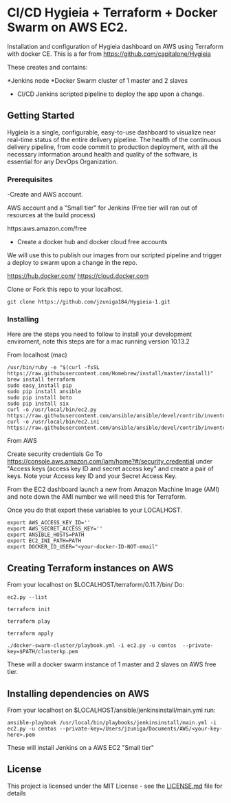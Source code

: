 # CI/CD Hygieia + Terraform + Docker Swarm on AWS EC2.

Installation and configuration of Hygieia dashboard on AWS using Terraform with docker CE. This is a for from https://github.com/capitalone/Hygieia

These creates and contains: 

*Jenkins node 
*Docker Swarm cluster of 1 master and 2 slaves
* CI/CD Jenkins scripted pipeline to deploy the app upon a change.

## Getting Started

Hygieia is a single, configurable, easy-to-use dashboard to visualize near real-time status of the entire delivery pipeline. The health of the continuous delivery pipeline, from code commit to production deployment, with all the necessary information around health and quality of the software, is essential for any DevOps Organization.

### Prerequisites

-Create and AWS account.

AWS account and a "Small tier" for Jenkins (Free tier will ran out of resources at the build process) 

https:aws.amazon.com/free

- Create a docker hub and docker cloud free accounts 

We will use this to publish our images from our scripted pipeline and trigger a deploy to swarm upon a change in the repo.

https://hub.docker.com/
https://cloud.docker.com

Clone or Fork this repo to your localhost.

```git clone https://github.com/jzuniga184/Hygieia-1.git```

### Installing

Here are the steps you need to follow to install your development enviroment, note this steps are for a mac running version 10.13.2

From localhost (mac)

```
/usr/bin/ruby -e "$(curl -fsSL https://raw.githubusercontent.com/Homebrew/install/master/install)"
brew install terraform
sudo easy_install pip
sudo pip install ansible
sudo pip install boto
sudo pip install six
curl -o /usr/local/bin/ec2.py https://raw.githubusercontent.com/ansible/ansible/devel/contrib/inventory/ec2.py
curl -o /usr/local/bin/ec2.ini https://raw.githubusercontent.com/ansible/ansible/devel/contrib/inventory/ec2.ini
```

From AWS

Create security credentials Go To https://console.aws.amazon.com/iam/home?#/security_credential under "Access keys (access key ID and secret access key" and create a pair of keys. Note your Access key ID and your Secret Access Key.

From the EC2 dashboard launch a new from Amazon Machine Image (AMI) and note down the AMI number we will need this for Terraform.

Once you do that export these variables to your LOCALHOST.

```
export AWS_ACCESS_KEY_ID=''
export AWS_SECRET_ACCESS_KEY=''
export ANSIBLE_HOSTS=PATH
export EC2_INI_PATH=PATH
export DOCKER_ID_USER="<your-docker-ID-NOT-email"
```

## Creating Terraform instances on AWS

From your localhost on $LOCALHOST/terraform/0.11.7/bin/ Do:

```ec2.py --list```

```terraform init```

```terraform play```

```terraform apply```

```./docker-swarm-cluster/playbook.yml -i ec2.py -u centos  --private-key=$PATH/clusterkp.pem```

These will a docker swarm instance of 1 master and 2 slaves on AWS free tier.


## Installing dependencies on AWS

From your localhost on $LOCALHOST/ansible/jenkinsinstall/main.yml run:

```ansible-playbook /usr/local/bin/playbooks/jenkinsinstall/main.yml -i ec2.py -u centos --private-key=/Users/jzuniga/Documents/AWS/<your-key-here>.pem```

These will install Jenkins on a AWS EC2 "Small tier"


## License

This project is licensed under the MIT License - see the [LICENSE.md](LICENSE.md) file for details


